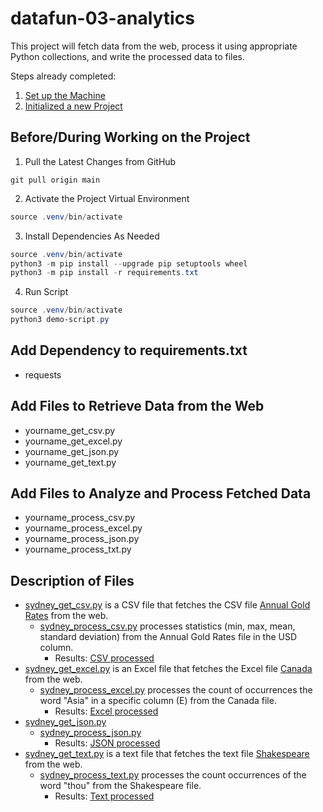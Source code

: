 # datafun-03-analytics

This project will fetch data from the web, process it using appropriate Python collections, and write the processed data to files.

Steps already completed:
1. [Set up the Machine](https://github.com/denisecase/pro-analytics-01/blob/main/01-machine-setup/MACHINE-SETUP.md)
2. [Initialized a new Project](https://github.com/denisecase/pro-analytics-01/blob/main/02-project-initialization/PROJECT-INITIALIZATION.md)

## Before/During Working on the Project
1. Pull the Latest Changes from GitHub 
   
```shell
git pull origin main
```

2. Activate the Project Virtual Environment

```powershell
source .venv/bin/activate
```

3. Install Dependencies As Needed 

```powershell
source .venv/bin/activate
python3 -m pip install --upgrade pip setuptools wheel
python3 -m pip install -r requirements.txt
```

4. Run Script 

```powershell
source .venv/bin/activate
python3 demo-script.py
```

## Add Dependency to requirements.txt
- requests

## Add Files to Retrieve Data from the Web
- yourname_get_csv.py
- yourname_get_excel.py
- yourname_get_json.py
- yourname_get_text.py

## Add Files to Analyze and Process Fetched Data
- yourname_process_csv.py
- yourname_process_excel.py
- yourname_process_json.py
- yourname_process_txt.py

## Description of Files
- [sydney_get_csv.py](https://github.com/sydsailors/datafun-03-analytics/blob/main/sydney_get_csv.py) is a CSV file that fetches the CSV file [Annual Gold Rates](https://raw.githubusercontent.com/MainakRepositor/Datasets/refs/heads/master/Gold%20Rates/annual_gold_rate.csv) from the web. 
    - [sydney_process_csv.py](https://github.com/sydsailors/datafun-03-analytics/blob/main/sydney_process_csv.py) processes statistics (min, max, mean, standard deviation) from the Annual Gold Rates file in the USD column. 
        - Results: [CSV processed](https://github.com/sydsailors/datafun-03-analytics/blob/main/sydney_project_processed/annual_gold_rate_usd_rate.txt)
- [sydney_get_excel.py](https://github.com/sydsailors/datafun-03-analytics/blob/main/sydney_get_excel.py) is an Excel file that fetches the Excel file [Canada](https://raw.githubusercontent.com/rashida048/Datasets/master/Canada.xlsx) from the web. 
    - [sydney_process_excel.py](https://github.com/sydsailors/datafun-03-analytics/blob/main/sydney_process_excel.py) processes the count of occurrences the word "Asia" in a specific column (E) from the Canada file. 
        - Results: [Excel processed](https://github.com/sydsailors/datafun-03-analytics/blob/main/sydney_project_processed/excel_Canada_Asia_count.txt)
- [sydney_get_json.py](https://github.com/sydsailors/datafun-03-analytics/blob/main/sydney_get_json.py) 
    - [sydney_process_json.py](https://github.com/sydsailors/datafun-03-analytics/blob/main/sydney_process_json.py)
        - Results: [JSON processed](https://github.com/sydsailors/datafun-03-analytics/blob/main/sydney_project_processed/json_winners_by_category.txt)
- [sydney_get_text.py](https://github.com/sydsailors/datafun-03-analytics/blob/main/sydney_get_text.py) is a text file that fetches the text file [Shakespeare](https://gist.githubusercontent.com/blakesanie/dde3a2b7e698f52f389532b4b52bc254/raw/76fe1b5e9efcf0d2afdfd78b0bfaa737ad0a67d3/shakespeare.txt) from the web. 
    - [sydney_process_text.py](https://github.com/sydsailors/datafun-03-analytics/blob/main/sydney_process_text.py) processes the count occurrences of the word "thou" from the Shakespeare file. 
        - Results: [Text processed](https://github.com/sydsailors/datafun-03-analytics/blob/main/sydney_project_processed/text_thou_word_count.txt)